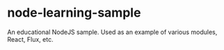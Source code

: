 # node-learning-sample
An educational NodeJS sample. Used as an example of various modules, React, Flux, etc.
